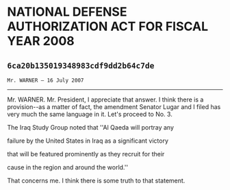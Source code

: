 # NATIONAL DEFENSE AUTHORIZATION ACT FOR FISCAL YEAR 2008
## `6ca20b135019348983cdf9dd2b64c7de`
`Mr. WARNER — 16 July 2007`

---


Mr. WARNER. Mr. President, I appreciate that answer. I think there is 
a provision--as a matter of fact, the amendment Senator Lugar and I 
filed has very much the same language in it. Let's proceed to No. 3.




 The Iraq Study Group noted that ''Al Qaeda will portray any 


 failure by the United States in Iraq as a significant victory 


 that will be featured prominently as they recruit for their 


 cause in the region and around the world.''


That concerns me. I think there is some truth to that statement.
